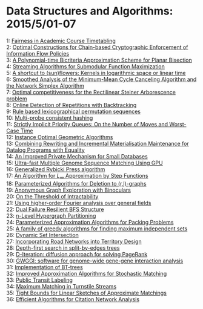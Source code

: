# Data Structures and Algorithms: 2015/5/01-07  
1: [Fairness in Academic Course Timetabling](https://doi.org/10.48550/arXiv.1303.2860)  
2: [Optimal Constructions for Chain-based Cryptographic Enforcement of  Information Flow Policies](https://doi.org/10.48550/arXiv.1503.01382)  
3: [A Polynomial-time Bicriteria Approximation Scheme for Planar Bisection](https://doi.org/10.48550/arXiv.1504.08008)  
4: [Streaming Algorithms for Submodular Function Maximization](https://doi.org/10.48550/arXiv.1504.08024)  
5: [A shortcut to (sun)flowers: Kernels in logarithmic space or linear time](https://doi.org/10.48550/arXiv.1504.08235)  
6: [Smoothed Analysis of the Minimum-Mean Cycle Canceling Algorithm and the  Network Simplex Algorithm](https://doi.org/10.48550/arXiv.1504.08251)  
7: [Optimal competitiveness for the Rectilinear Steiner Arborescence problem](https://doi.org/10.48550/arXiv.1504.08265)  
8: [Online Detection of Repetitions with Backtracking](https://doi.org/10.48550/arXiv.1412.4471)  
9: [Rule based lexicographical permutation sequences](https://doi.org/10.48550/arXiv.1505.00001)  
10: [Multi-probe consistent hashing](https://doi.org/10.48550/arXiv.1505.00062)  
11: [Strictly Implicit Priority Queues: On the Number of Moves and Worst-Case  Time](https://doi.org/10.48550/arXiv.1505.00147)  
12: [Instance Optimal Geometric Algorithms](https://doi.org/10.48550/arXiv.1505.00184)  
13: [Combining Rewriting and Incremental Materialisation Maintenance for  Datalog Programs with Equality](https://doi.org/10.48550/arXiv.1505.00212)  
14: [An Improved Private Mechanism for Small Databases](https://doi.org/10.48550/arXiv.1505.00244)  
15: [Ultra-fast Multiple Genome Sequence Matching Using GPU](https://doi.org/10.48550/arXiv.1303.3692)  
16: [Generalized Rybicki Press algorithm](https://doi.org/10.48550/arXiv.1409.7852)  
17: [An Algorithm for $L_\infty$ Approximation by Step Functions](https://doi.org/10.48550/arXiv.1412.2379)  
18: [Parameterized Algorithms for Deletion to (r,l)-graphs](https://doi.org/10.48550/arXiv.1504.08120)  
19: [Anonymous Graph Exploration with Binoculars](https://doi.org/10.48550/arXiv.1505.00599)  
20: [On the Threshold of Intractability](https://doi.org/10.48550/arXiv.1505.00612)  
21: [Using higher-order Fourier analysis over general fields](https://doi.org/10.48550/arXiv.1505.00619)  
22: [Dual Failure Resilient BFS Structure](https://doi.org/10.48550/arXiv.1505.00692)  
23: [n-Level Hypergraph Partitioning](https://doi.org/10.48550/arXiv.1505.00693)  
24: [Parameterized Approximation Algorithms for Packing Problems](https://doi.org/10.48550/arXiv.1505.00709)  
25: [A family of greedy algorithms for finding maximum independent sets](https://doi.org/10.48550/arXiv.1505.00752)  
26: [Dynamic Set Intersection](https://doi.org/10.48550/arXiv.1407.6755)  
27: [Incorporating Road Networks into Territory Design](https://doi.org/10.48550/arXiv.1504.07846)  
28: [Depth-first search in split-by-edges trees](https://doi.org/10.48550/arXiv.1505.01140)  
29: [D-Iteration: diffusion approach for solving PageRank](https://doi.org/10.48550/arXiv.1501.06350)  
30: [GWGGI: software for genome-wide gene-gene interaction analysis](https://doi.org/10.48550/arXiv.1505.01187)  
31: [Implementation of BT-trees](https://doi.org/10.48550/arXiv.1505.01210)  
32: [Improved Approximation Algorithms for Stochastic Matching](https://doi.org/10.48550/arXiv.1505.01439)  
33: [Public Transit Labeling](https://doi.org/10.48550/arXiv.1505.01446)  
34: [Maximum Matching in Turnstile Streams](https://doi.org/10.48550/arXiv.1505.01460)  
35: [Tight Bounds for Linear Sketches of Approximate Matchings](https://doi.org/10.48550/arXiv.1505.01467)  
36: [Efficient Algorithms for Citation Network Analysis](https://doi.org/10.48550/arXiv.cs/0309023)  
